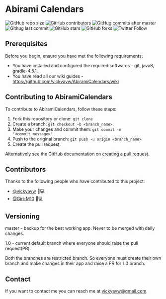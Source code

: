 # Abirami Calendars

<!--- These are examples. See https://shields.io for others or to customize this set of shields. You might want to include dependencies, project status and licence info here --->
![GitHub repo size](https://img.shields.io/github/repo-size/vickyavw/AbiramiCalendars)
![GitHub contributors](https://img.shields.io/github/contributors/vickyavw/AbiramiCalendars)
![GitHug commits after master](https://img.shields.io/github/commits-since/vickyavw/AbiramiCalendars/master)
![Githug last commit](https://img.shields.io/github/last-commit/vickyavw/AbiramiCalendars/1.0)
![GitHub stars](https://img.shields.io/github/stars/vickyavw/AbiramiCalendars?style=social)
![GitHub forks](https://img.shields.io/github/forks/vickyavw/AbiramiCalendars?style=social)
![Twitter Follow](https://img.shields.io/twitter/follow/vickyavw?style=social)

## Prerequisites

Before you begin, ensure you have met the following requirements:
* You have installed and configured the required softwares - git, java8, gradle-4.5.1. 
* You have read all our wiki guides - https://github.com/vickyavw/AbiramiCalendars/wiki

## Contributing to AbiramiCalendars
To contribute to AbiramiCalendars, follow these steps:

1. Fork this repository or clone: `git clone`
2. Create a branch: `git checkout -b <branch_name>`.
3. Make your changes and commit them: `git commit -m '<commit_message>'`
4. Push to the original branch: `git push -u origin <branch_name>`
5. Create the pull request.

Alternatively see the GitHub documentation on [creating a pull request](https://help.github.com/en/github/collaborating-with-issues-and-pull-requests/creating-a-pull-request).

## Contributors

Thanks to the following people who have contributed to this project:

* [@vickyavw](https://github.com/vickyavw) 🎨💻
* [@Giri-M10](https://github.com/Giri-M10) 💼💻

## Versioning
master - backup for the best working app. Never to be merged with daily changes.

1.0 - current default branch where everyone should raise the pull request(PR).

Both the branches are restricted branch. So everyone must create their own branch and make changes in their app and raise a PR for 1.0 branch.

## Contact

If you want to contact me you can reach me at <vickyavw@gmail.com>.

